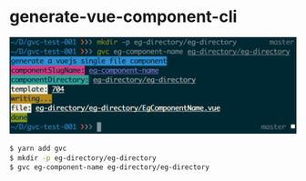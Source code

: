 # generate-vue-component-cli

![Screenshot](hint.png)

```bash
$ yarn add gvc
$ mkdir -p eg-directory/eg-directory
$ gvc eg-component-name eg-directory/eg-directory
```